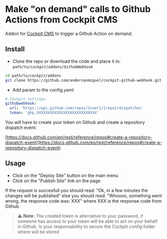 # Make "on demand" calls to Github Actions from Cockpit CMS

Addon for [Cockpit CMS](https://getcockpit.com/) to trigger a Github Action on demand.

## Install

* Clone the repo or download the code and place it in: `path/to/cockpit/addons/GithubWebhook`

```bash
cd path/to/cockpit/addons
git clone https://github.com/andersanmiguel/cockpit-github-webhook.git GithubWebhook
```

* Add param to the config.yaml

```yaml
# Cockpit settings
githubwebhook:
  url: 'https://api.github.com/repos/{user}/{repo}/dispatches'
  token: 'ghp_XXXXXXXXXXXXXXXXXXXXXXXXXXX'
```

You will have to create your token on Github and create a repository dispatch event:

[https://docs.github.com/en/rest/reference/repos#create-a-repository-dispatch-event](https://docs.github.com/en/rest/reference/repos#create-a-repository-dispatch-event)

## Usage

* Click on the "Deploy Site" button on the main menu
* Click on the "Publish Site" link on the page

If the request is succesfull you should read: "Ok, in a few minutes the changes will be published" else you should read: "Whoooo, something went wrong, the response code was: XXX" where XXX is the response code from Github.

> :warning: **Note**: The created token is alternative to your password, if someone has access to your token will be able to act on your behalf in Github. Is your responsability to secure the Cockpit config folder where will be stored
 
